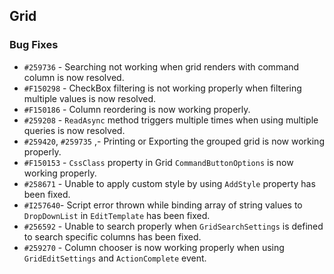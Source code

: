## Grid

### Bug Fixes

- `#259736` - Searching not working when grid renders with command column is now resolved.
- `#F150298` - CheckBox filtering is not working properly when filtering multiple values is now resolved.
- `#F150186` - Column reordering is now working properly.
- `#259208` - `ReadAsync` method triggers multiple times when using multiple queries is now resolved.
- `#259420`, `#259735` ,- Printing or Exporting the grouped grid is now working properly.
- `#F150153` - `CssClass` property in Grid `CommandButtonOptions` is now working properly.
- `#258671` - Unable to apply custom style by using `AddStyle` property has been fixed.
- `#I257640`- Script error thrown while binding array of string values to `DropDownList` in `EditTemplate` has been fixed.
- `#256592` - Unable to search properly when `GridSearchSettings` is defined to search specific columns has been fixed.
- `#259270` - Column chooser is now working properly when using `GridEditSettings` and `ActionComplete` event.
